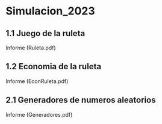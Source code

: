 # Simulacion_2023

## 1.1 Juego de la ruleta

Informe (Ruleta.pdf)

## 1.2 Economia de la ruleta

Informe (EconRuleta.pdf)

## 2.1 Generadores de numeros aleatorios

Informe (Generadores.pdf)